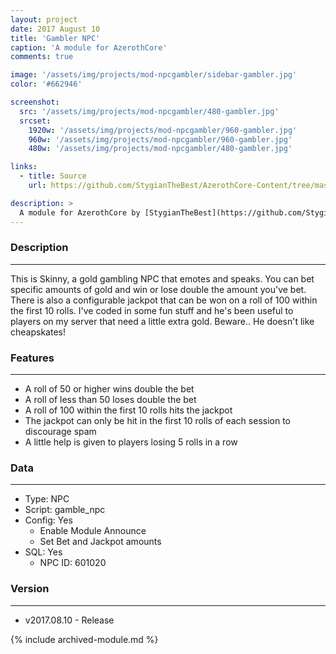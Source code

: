 ```yaml
---
layout: project
date: 2017 August 10
title: 'Gambler NPC'
caption: 'A module for AzerothCore'
comments: true

image: '/assets/img/projects/mod-npcgambler/sidebar-gambler.jpg'
color: '#662946'

screenshot:
  src: '/assets/img/projects/mod-npcgambler/480-gambler.jpg'
  srcset:
    1920w: '/assets/img/projects/mod-npcgambler/960-gambler.jpg'
    960w: '/assets/img/projects/mod-npcgambler/960-gambler.jpg'
    480w: '/assets/img/projects/mod-npcgambler/480-gambler.jpg'

links:
  - title: Source
    url: https://github.com/StygianTheBest/AzerothCore-Content/tree/master/Modules/mod-npcgambler

description: >
  A module for AzerothCore by [StygianTheBest](https://github.com/StygianTheBest/AzerothCore-Content/tree/master/Modules){:target="_blank"}. 
---
```



### Description ###
------------------------------------------------------------------------------------------------------------------
This is Skinny, a gold gambling NPC that emotes and speaks. You can bet specific amounts of gold and win or lose 
double the amount you've bet. There is also a configurable jackpot that can be won on a roll of 100 within the 
first 10 rolls. I've coded in some fun stuff and he's been useful to players on my server that need a little extra 
gold. Beware.. He doesn't like cheapskates!


### Features ###
------------------------------------------------------------------------------------------------------------------
- A roll of 50 or higher wins double the bet
- A roll of less than 50 loses double the bet
- A roll of 100 within the first 10 rolls hits the jackpot
- The jackpot can only be hit in the first 10 rolls of each session to discourage spam
- A little help is given to players losing 5 rolls in a row


### Data ###
------------------------------------------------------------------------------------------------------------------
- Type: NPC
- Script: gamble_npc
- Config: Yes
    - Enable Module Announce
    - Set Bet and Jackpot amounts
- SQL: Yes
    - NPC ID: 601020


### Version ###
------------------------------------------------------------------------------------------------------------------
- v2017.08.10 - Release

{% include archived-module.md %}